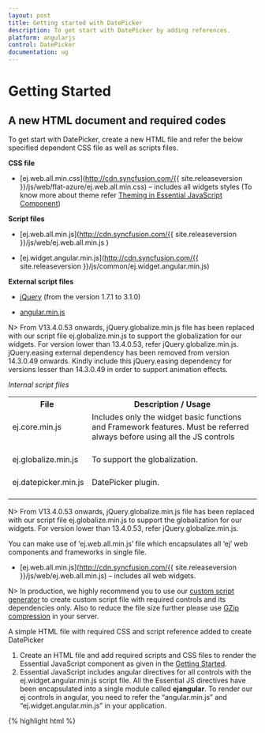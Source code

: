 ```yaml
---
layout: post
title: Getting started with DatePicker
description: To get start with DatePicker by adding references.
platform: angularjs
control: DatePicker
documentation: ug
---
```

# Getting Started

## A new HTML document and required codes

To get start with DatePicker, create a new HTML file and refer the below specified dependent CSS file as well as scripts files.

**CSS file**

* [ej.web.all.min.css](http://cdn.syncfusion.com/{{ site.releaseversion }}/js/web/flat-azure/ej.web.all.min.css) – includes all widgets styles (To know more about theme refer [Theming in Essential JavaScript Component](http://help.syncfusion.com/js/theming-in-essential-javascript-components#))

**Script files**

* [ej.web.all.min.js](http://cdn.syncfusion.com/{{ site.releaseversion }}/js/web/ej.web.all.min.js )

* [ej.widget.angular.min.js](http://cdn.syncfusion.com/{{ site.releaseversion }}/js/common/ej.widget.angular.min.js)

**External script files**

* [jQuery](http://jquery.com/#) (from the version 1.7.1 to 3.1.0)

* [angular.min.js](http://cdn.syncfusion.com/js/assets/external/angular.min.js)

N> From V13.4.0.53 onwards, jQuery.globalize.min.js file has been replaced with our script file ej.globalize.min.js to support the globalization for our widgets. For version lower than 13.4.0.53, refer jQuery.globalize.min.js. jQuery.easing external dependency has been removed from version 14.3.0.49 onwards. Kindly include this jQuery.easing dependency for versions lesser than 14.3.0.49 in order to support animation effects.

*Internal script files*

<table>
<tr>
<th>
File </th><th>
Description / Usage </th></tr>
<tr>
<td>
ej.core.min.js<br/><br/></td><td>
Includes only the widget basic functions and Framework features. Must be referred always before using all the JS controls<br/><br/></td></tr>
<tr>
<td>
ej.globalize.min.js<br/><br/></td><td>
To support the globalization.<br/><br/></td></tr>
<tr>
<td>
ej.datepicker.min.js<br/><br/></td><td>
DatePicker plugin.<br/><br/></td></tr>
</table>

N> From V13.4.0.53 onwards, jQuery.globalize.min.js file has been replaced with our script file ej.globalize.min.js to support the globalization for our widgets. For version lower than 13.4.0.53, refer jQuery.globalize.min.js.

You can make use of ‘ej.web.all.min.js’ file which encapsulates all ‘ej’ web components and frameworks in single file.

* [ej.web.all.min.js](http://cdn.syncfusion.com/{{ site.releaseversion }}/js/web/ej.web.all.min.js) – includes all web widgets.

N>  In production, we highly recommend you to use our [custom script generator](http://helpjs.syncfusion.com/js/include-only-the-needed-widgets#) to create custom script file with required controls and its dependencies only. Also to reduce the file size further please use [GZip compression](https://developers.google.com/web/fundamentals/performance/optimizing-content-efficiency/optimize-encoding-and-transfer?hl=en#text-compression-with-gzip) in your server. 

A simple HTML file with required CSS and script reference added to create DatePicker

1. Create an HTML file and add required scripts and CSS files to render the Essential JavaScript component as given in the [Getting Started](https://help.syncfusion.com/js/control-initialization).
2. Essential JavaScript includes angular directives for all controls with the ej.widget.angular.min.js script file. All the Essential JS directives have been encapsulated into a single module called **ejangular**. To render our ej controls in angular, you need to refer the “angular.min.js” and “ej.widget.angular.min.js” in your application.


{% highlight html %}

<!DOCTYPE html>

<html xmlns="http://www.w3.org/1999/xhtml" ng-app="DatePickCtrl">
    <head>
        <meta name="viewport" content="width=device-width, initial-scale=1.0" charset="utf-8" />
        <!-- style sheet for default theme(flat azure) -->
        <link href="http://cdn.syncfusion.com/{{ site.releaseversion }}/js/web/flat-azure/ej.web.all.min.css" rel="stylesheet" />
        <!--scripts-->
        <script src="http://cdn.syncfusion.com/js/assets/external/jquery-1.11.3.min.js"></script>
        <script src="http://cdn.syncfusion.com/{{ site.releaseversion }}/js/web/ej.web.all.min.js"></script>
    </head>
    <body ng-controller="DatePickCtrller">
        <!--Place input element to create DatePicker-->
        <script>

            // Place your script code here to initialize DatePicker

        </script>
    </body>
    </html>

{% endhighlight %}

## DatePicker Initialization

DatePicker can be created using ‘input’ element

{% highlight html %}
    <!--input element to create DatePicker-->
    <input id="datePicker" ej-datepicker/>
{% endhighlight %}

N>  DatePicker is a form control, so on form submitting its value can be retrieved by its **name**. By default **id** has been treated as name, if ‘name’ attribute is not specified.

## Get / Set value

DatePicker provides an options to configure all its properties and get its value. DatePicker value can be assigned during initialization or at run time. Below code shows how to assign values at initialization.

{% highlight html %}
 <input id="datePicker" ej-datepicker e-value="dateValue" e-dateFormat= "dateFormat"/>
{% endhighlight %}

{% highlight javascript %}
        angular.module('DatePickCtrl', ['ejangular'])
           .controller('DatePickCtrller', function ($scope) {
              $scope.dateValue = new Date(); // sets the current date
              $scope.dateFormat = "yyyy/MM/dd"; // sets the date format
           });
{% endhighlight %}

You can assign values after initialization in DatePicker (‘it helps to get or set value at run time). Let’s consider that going to set date value at button click.

{% highlight html %}
 <input id="datePicker" ej-datepicker e-value="dateValue" e-dateFormat= "dateFormat"/>
 <button ej-button e-text="GetValue" e-click="onClick"></button>
{% endhighlight %}

{% highlight javascript %}
        angular.module('DatePickCtrl', ['ejangular'])
           .controller('DatePickCtrller', function ($scope) {
              $scope.dateValue = new Date(); // sets the current date
              $scope.dateFormat = "yyyy/MM/dd"; // sets the date format
              $scope.onClick = function(e) {
                  $scope.value = new Date("12/12/2012"); //set value
                  alert($scope.value);
              }
           });
{% endhighlight %}

